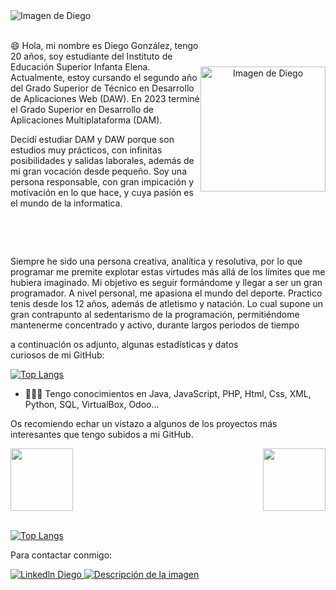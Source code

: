<img src="https://github.com/Diegonmarti/Diegonmarti/assets/98549170/9d8ccd95-2788-4239-b7dc-20113c5cc279" alt="Imagen de Diego">
<div style="display: flex; align-items: center; justify-content: space-between;">
  <div style="flex: 1;"><br/>
    <p>
      😄 Hola, mi nombre es Diego González, tengo 20 años, soy estudiante del Instituto de Educación Superior Infanta Elena. Actualmente, estoy cursando el segundo año del Grado Superior de Técnico en Desarrollo de Aplicaciones Web (DAW). En 2023 terminé el Grado Superior en Desarrollo de Aplicaciones Multiplataforma (DAM).

Decidí estudiar DAM y DAW porque son estudios muy prácticos, con infinitas posibilidades y salidas laborales, además de mi gran vocación desde pequeño. Soy una persona responsable, con gran impicación y motivación en lo que hace, y cuya pasión es el mundo de la informatica.
    </p><br/>
  </div>
<div align="center">
  <img src="https://github.com/Diegonmarti/Diegonmarti/assets/98549170/659028b8-6904-4c56-9c05-68921d280d5b" alt="Imagen de Diego" width="200" height="200"></div>
</div><br/>
<p>
  Siempre he sido una persona creativa, analítica y resolutiva, por lo que programar me premite explotar estas virtudes más allá de los límites que me hubiera imaginado. Mi objetivo es seguir formándome y llegar a ser un gran programador.
A nivel personal, me apasiona el mundo del deporte. Practico tenis desde los 12 años, además de atletismo y natación. Lo cual supone un gran contrapunto al sedentarismo de la programación, permitiéndome mantenerme concentrado y activo, durante largos periodos de tiempo</p>
<p>
  a continuación os adjunto, algunas estadísticas y datos curiosos de mi GitHub:
</p>
  
  [![Top Langs](https://github-profile-summary-cards.vercel.app/api/cards/profile-details?username=diegonmarti)](https://github.com/Diegonmarti)

- 👨🏻‍💻 Tengo conocimientos en Java, JavaScript, PHP, Html, Css, XML, Python, SQL, VirtualBox, Odoo...

<p>Os recomiendo echar un vistazo a algunos de los proyectos más interesantes que tengo subidos a mi GitHub.</p>
<div style="display: flex; justify-content: space-between;">
  <a href="https://github.com/Diegonmarti/Proyecto-Encuentra-Pareja">
    <img height=100 align="center" src="https://github-readme-stats.vercel.app/api/pin/?username=diegonmarti&repo=Proyecto-Encuentra-Pareja" />
  </a>
  <a href="https://github.com/Diegonmarti/Proyecto-Retos">
    <img height=100 align="center" src="https://github-readme-stats.vercel.app/api/pin/?username=diegonmarti&repo=Proyecto-Retos" />
  </a>
</div><br/>

[![Top Langs](https://github-readme-stats.vercel.app/api/top-langs/?username=diegonmarti)](https://github.com/Diegonmarti)

Para contactar conmigo:

  <a href="https://www.linkedin.com/in/diego-gonzalez-martinez-/">
    <img src="https://img.shields.io/badge/LinkedIn-0077B5?style=for-the-badge&logo=linkedin&logoColor=white" alt="Linkedln Diego" >
  </a>
  <a href="mailto:diegogmarti@gmail.com">
    <img src="https://img.shields.io/badge/Gmail-D14836?style=for-the-badge&logo=gmail&logoColor=white" alt="Descripción de la imagen">
  </a>
